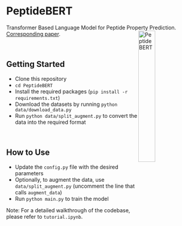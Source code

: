 # PeptideBERT
Transformer Based Language Model for Peptide Property Prediction.
<br>
[Corresponding paper](https://arxiv.org/abs/2309.03099).
<img src="https://github.com/ChakradharG/PeptideBERT/assets/47364794/deba6f6d-8fdc-4262-a288-74b15f0543c4" alt="PeptideBERT" align="right" width="30%">

<br>

## Getting Started
* Clone this repository
* `cd PeptideBERT`
* Install the required packages (`pip install -r requirements.txt`)
* Download the datasets by running `python data/download_data.py`
* Run `python data/split_augment.py` to convert the data into the required format

<br>

## How to Use
* Update the `config.py` file with the desired parameters
* Optionally, to augment the data, use `data/split_augment.py` (uncomment the line that calls `augment_data`)
* Run `python main.py` to train the model

Note: For a detailed walkthrough of the codebase, please refer to `tutorial.ipynb`.
